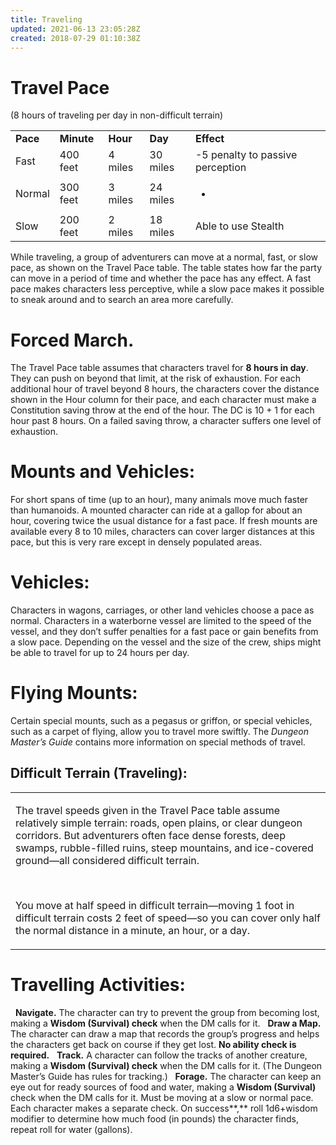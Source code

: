 ```yaml
---
title: Traveling
updated: 2021-06-13 23:05:28Z
created: 2018-07-29 01:10:38Z
---
```


# **Travel Pace**

(8 hours of traveling per day in non-difficult terrain)

<table><tbody><tr class="odd"><td><strong>Pace</strong></td><td><strong>Minute</strong></td><td><strong>Hour</strong></td><td><strong>Day</strong></td><td><strong>Effect</strong></td></tr><tr class="even"><td>Fast</td><td>400 feet</td><td>4 miles</td><td>30 miles</td><td>-5 penalty to passive perception</td></tr><tr class="odd"><td>Normal</td><td>300 feet</td><td>3 miles</td><td>24 miles</td><td><ul><li><p> </p></li></ul></td></tr><tr class="even"><td>Slow</td><td>200 feet</td><td>2 miles</td><td>18 miles</td><td>Able to use Stealth</td></tr></tbody></table>

While traveling, a group of adventurers can move at a normal, fast, or slow pace, as shown on the Travel Pace table. The table states how far the party can move in a period of time and whether the pace has any effect. A fast pace makes characters less perceptive, while a slow pace makes it possible to sneak around and to search an area more carefully.

# **Forced March.**                         
The Travel Pace table assumes that characters travel for **8 hours in day**. They can push on beyond that limit, at the risk of exhaustion. For each additional hour of travel beyond 8 hours, the characters cover the distance shown in the Hour column for their pace, and each character must make a Constitution saving throw at the end of the hour. The DC is 10 + 1 for each hour past 8 hours. On a failed saving throw, a character suffers one level of exhaustion.

# **Mounts and Vehicles:**
For short spans of time (up to an hour), many animals move much faster than humanoids. A mounted character can ride at a gallop for about an hour, covering twice the usual distance for a fast pace. If fresh mounts are available every 8 to 10 miles, characters can cover larger distances at this pace, but this is very rare except in densely populated areas.

# **Vehicles:**
Characters in wagons, carriages, or other land vehicles choose a pace as normal. Characters in a waterborne vessel are limited to the speed of the vessel, and they don’t suffer penalties for a fast pace or gain benefits from a slow pace. Depending on the vessel and the size of the crew, ships might be able to travel for up to 24 hours per day. 

# **Flying Mounts:**
Certain special mounts, such as a pegasus or griffon, or special vehicles, such as a carpet of flying, allow you to travel more swiftly. The *Dungeon Master’s Guide* contains more information on special methods of travel.

## **Difficult Terrain (Traveling):**

<table><tbody><tr class="odd"><td><p>The travel speeds given in the Travel Pace table assume relatively simple terrain: roads, open plains, or clear dungeon corridors. But adventurers often face dense forests, deep swamps, rubble-filled ruins, steep mountains, and ice-covered ground—all considered difficult terrain.</p><p> </p><p>You move at half speed in difficult terrain—moving 1 foot in difficult terrain costs 2 feet of speed—so you can cover only half the normal distance in a minute, an hour, or a day.</p></td></tr></tbody></table>


# **Travelling Activities:**

 
**Navigate.** The character can try to prevent the group from becoming lost, making a **Wisdom (Survival) check** when the DM calls for it.
 
**Draw a Map.** The character can draw a map that records the group’s progress and helps the characters get back on course if they get lost. **No ability check is required.**
 
**Track.** A character can follow the tracks of another creature, making a **Wisdom (Survival) check** when the DM calls for it. (The Dungeon Master’s Guide has rules for tracking.)
 
**Forage.** The character can keep an eye out for ready sources of food and water, making a **Wisdom (Survival)** check when the DM calls for it. Must be moving at a slow or normal pace. Each character makes a separate check. On success**,** roll 1d6+wisdom modifier to determine how much food (in pounds) the character finds, repeat roll for water (gallons).